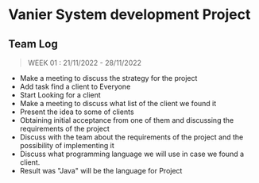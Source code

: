 # Vanier System development Project

## Team Log

> WEEK 01 :   21/11/2022 - 28/11/2022

- Make a meeting to discuss the strategy for the project
- Add task find a client to Everyone
- Start Looking for a client
- Make a meeting to discuss what list of the client we found it
- Present the idea to some of clients
- Obtaining initial acceptance from one of them and discussing the requirements of the project
- Discuss with the team about the requirements of the project and the possibility of implementing it
- Discuss what programming language we will use in case we found a client. 
- Result was "Java" will be the language for Project
